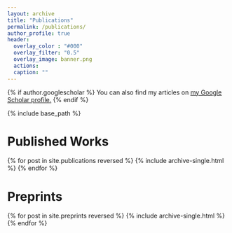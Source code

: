 ```yaml
---
layout: archive
title: "Publications"
permalink: /publications/
author_profile: true
header:
  overlay_color : "#000"
  overlay_filter: "0.5"
  overlay_image: banner.png
  actions:
  caption: ""
---
```


{% if author.googlescholar %}
  You can also find my articles on <u><a href="{{author.googlescholar}}">my Google Scholar profile</a>.</u>
{% endif %}

{% include base_path %}

Published Works
======
{% for post in site.publications reversed %}
  {% include archive-single.html %}
{% endfor %}

Preprints
======
{% for post in site.preprints reversed %}
  {% include archive-single.html %}
{% endfor %}
